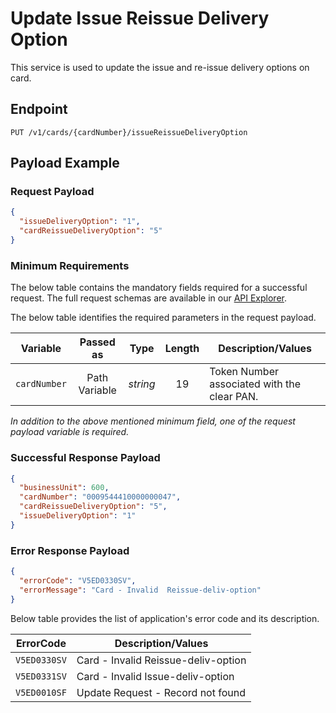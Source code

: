 # Update Issue Reissue Delivery Option

This service is used to update the issue and re-issue delivery options on card.

## Endpoint

`PUT /v1/cards/{cardNumber}/issueReissueDeliveryOption`

## Payload Example

### Request Payload

```json
{
  "issueDeliveryOption": "1",
  "cardReissueDeliveryOption": "5"
}
```

### Minimum Requirements

The below table contains the mandatory fields required for a successful request. The full request schemas are available in our [API Explorer](../api/?type=put&path=/v1/cards/{cardNumber}/issueReissueDeliveryOption).

The below table identifies the required parameters in the request payload.

| Variable | Passed as | Type | Length | Description/Values |
| -------- | :-------: | :--: | :------------: | ------------------ |
| `cardNumber` | Path Variable | *string* | 19 | Token Number associated with the clear PAN. | 

*In addition to the above mentioned minimum field, one of the request payload variable is required.*

### Successful Response Payload

```json
{
  "businessUnit": 600,
  "cardNumber": "0009544410000000047",
  "cardReissueDeliveryOption": "5",
  "issueDeliveryOption": "1"
}
```

### Error Response Payload

```json
{
  "errorCode": "V5ED0330SV",
  "errorMessage": "Card - Invalid  Reissue-deliv-option"  
}
```

Below table provides the list of application's error code and its description.

| ErrorCode |  Description/Values |
| --------  | ------------------ |
| `V5ED0330SV` | Card - Invalid  Reissue-deliv-option |        
| `V5ED0331SV` | Card - Invalid  Issue-deliv-option | 
| `V5ED0010SF` | Update Request - Record not found | 


